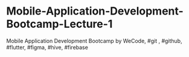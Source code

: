 # Mobile-Application-Development-Bootcamp-Lecture-1
Mobile Application Development Bootcamp by WeCode, #git , #github, #flutter, #figma, #hive, #firebase
